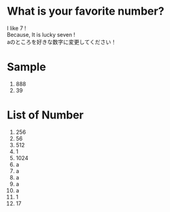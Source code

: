 # What is your favorite number?
I like 7 !  
Because, It is lucky seven !  
aのところを好きな数字に変更してください！  

# Sample  
1. 888  
2. 39

# List of Number
1. 256  
2. 56   
3. 512
4. 1
5. 1024   
6. a   
7. a  
8. a  
9. a  
10. a
11. 1
12. 17
